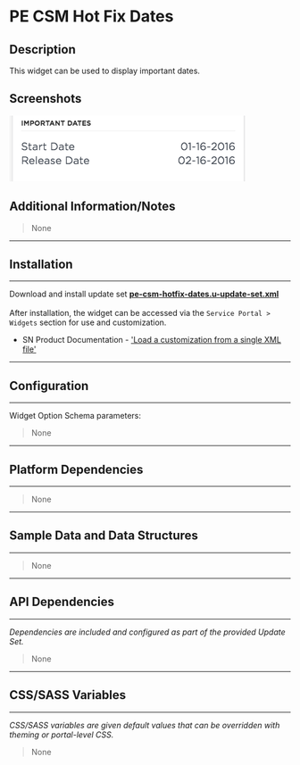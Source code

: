 # PE CSM Hot Fix Dates

## Description

This widget can be used to display important dates.

## Screenshots
![alt text](../images/pe-csm-hotfix-dates.png "PE CSM hot fix dates")

## Additional Information/Notes
> None
---
## Installation
---
Download and install update set **[pe-csm-hotfix-dates.u-update-set.xml](https://github.com/platform-experience/serviceportal-widget-library/blob/master/pe-csm-hotfix-date/pe-csm-hotfix-dates.u-update-set.xml)** <br/><br/>
After installation, the widget can be accessed via the `Service Portal > Widgets` section for use and customization.<br/>
* SN Product Documentation - ['Load a customization from a single XML file'](https://docs.servicenow.com/bundle/kingston-application-development/page/build/system-update-sets/task/t_SaveAnUpdateSetAsAnXMLFile.html)

---
## Configuration
---
Widget Option Schema parameters:
> None
---
## Platform Dependencies
---
> None
---
## Sample Data and Data Structures
---
> None
---
## API Dependencies
---
<i>Dependencies are included and configured as part of the provided Update Set.</i>
> None
---
## CSS/SASS Variables
---
_CSS/SASS variables are given default values that can be overridden with theming or portal-level CSS._
> None